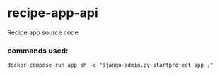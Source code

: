 # recipe-app-api
Recipe app source code



### commands used:
    docker-compose run app sh -c "django-admin.py startproject app ."